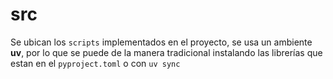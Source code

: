 # src

Se ubican los `scripts` implementados en el proyecto, se usa un ambiente **uv**, por lo que se puede de la manera tradicional instalando las librerías que estan en el `pyproject.toml` o con `uv sync`